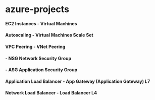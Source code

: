 # azure-projects

#### EC2 Instances - Virtual Machines
#### Autoscaling   - Virtual Machines Scale Set
#### VPC Peering   - VNet Peering
####               - NSG Network Security Group
####               - ASG Application Security Group
#### Application Load Balancer - App Gateway (Application Gateway) L7
#### Network Load Balancer     - Load Balancer L4
